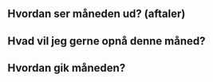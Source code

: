 ## Hvordan ser måneden ud? (aftaler)


## Hvad vil jeg gerne opnå denne måned?


## Hvordan gik måneden?